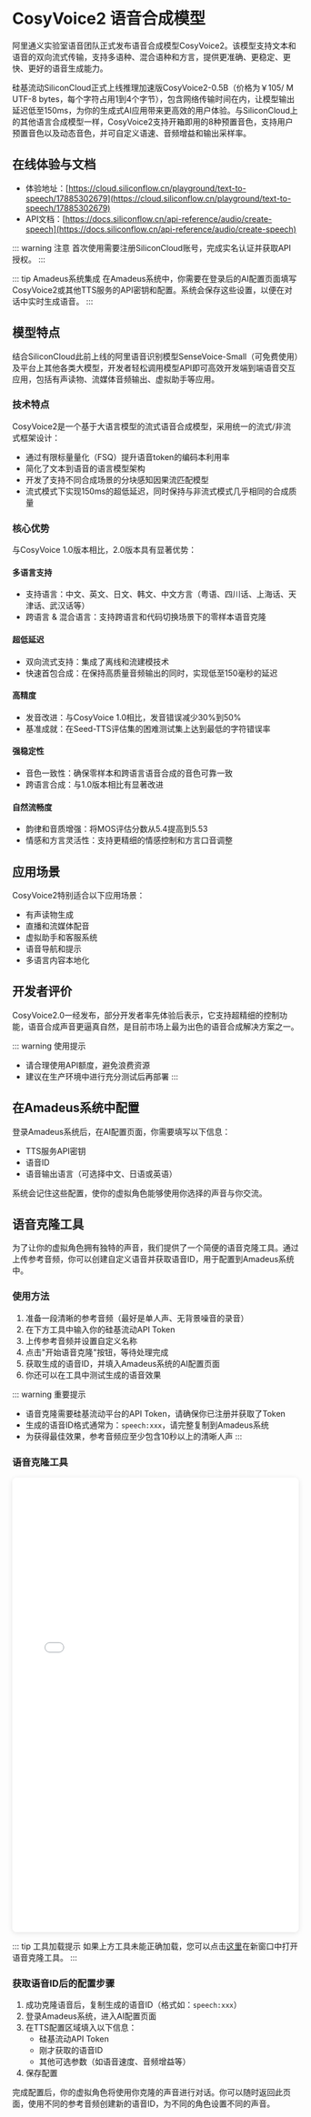 # CosyVoice2 语音合成模型

阿里通义实验室语音团队正式发布语音合成模型CosyVoice2。该模型支持文本和语音的双向流式传输，支持多语种、混合语种和方言，提供更准确、更稳定、更快、更好的语音生成能力。

硅基流动SiliconCloud正式上线推理加速版CosyVoice2-0.5B（价格为￥105/ M UTF-8 bytes，每个字符占用1到4个字节），包含网络传输时间在内，让模型输出延迟低至150ms，为你的生成式AI应用带来更高效的用户体验。与SiliconCloud上的其他语言合成模型一样，CosyVoice2支持开箱即用的8种预置音色，支持用户预置音色以及动态音色，并可自定义语速、音频增益和输出采样率。

## 在线体验与文档

- 体验地址：[https://cloud.siliconflow.cn/playground/text-to-speech/17885302679](https://cloud.siliconflow.cn/playground/text-to-speech/17885302679)
- API文档：[https://docs.siliconflow.cn/api-reference/audio/create-speech](https://docs.siliconflow.cn/api-reference/audio/create-speech)

::: warning 注意
首次使用需要注册SiliconCloud账号，完成实名认证并获取API授权。
:::

::: tip Amadeus系统集成
在Amadeus系统中，你需要在登录后的AI配置页面填写CosyVoice2或其他TTS服务的API密钥和配置。系统会保存这些设置，以便在对话中实时生成语音。
:::

## 模型特点

结合SiliconCloud此前上线的阿里语音识别模型SenseVoice-Small（可免费使用）及平台上其他各类大模型，开发者轻松调用模型API即可高效开发端到端语音交互应用，包括有声读物、流媒体音频输出、虚拟助手等应用。

### 技术特点

CosyVoice2是一个基于大语言模型的流式语音合成模型，采用统一的流式/非流式框架设计：

- 通过有限标量量化（FSQ）提升语音token的编码本利用率
- 简化了文本到语音的语言模型架构
- 开发了支持不同合成场景的分块感知因果流匹配模型
- 流式模式下实现150ms的超低延迟，同时保持与非流式模式几乎相同的合成质量

### 核心优势

与CosyVoice 1.0版本相比，2.0版本具有显著优势：

#### 多语言支持
- 支持语言：中文、英文、日文、韩文、中文方言（粤语、四川话、上海话、天津话、武汉话等）
- 跨语言 & 混合语言：支持跨语言和代码切换场景下的零样本语音克隆

#### 超低延迟
- 双向流式支持：集成了离线和流建模技术
- 快速首包合成：在保持高质量音频输出的同时，实现低至150毫秒的延迟

#### 高精度
- 发音改进：与CosyVoice 1.0相比，发音错误减少30%到50%
- 基准成就：在Seed-TTS评估集的困难测试集上达到最低的字符错误率

#### 强稳定性
- 音色一致性：确保零样本和跨语言语音合成的音色可靠一致
- 跨语言合成：与1.0版本相比有显著改进

#### 自然流畅度
- 韵律和音质增强：将MOS评估分数从5.4提高到5.53
- 情感和方言灵活性：支持更精细的情感控制和方言口音调整

## 应用场景

CosyVoice2特别适合以下应用场景：
- 有声读物生成
- 直播和流媒体配音
- 虚拟助手和客服系统
- 语音导航和提示
- 多语言内容本地化

## 开发者评价

CosyVoice2.0一经发布，部分开发者率先体验后表示，它支持超精细的控制功能，语音合成声音更逼真自然，是目前市场上最为出色的语音合成解决方案之一。

::: warning 使用提示
- 请合理使用API额度，避免浪费资源
- 建议在生产环境中进行充分测试后再部署
:::

## 在Amadeus系统中配置

登录Amadeus系统后，在AI配置页面，你需要填写以下信息：
- TTS服务API密钥
- 语音ID
- 语音输出语言（可选择中文、日语或英语）

系统会记住这些配置，使你的虚拟角色能够使用你选择的声音与你交流。

## 语音克隆工具

为了让你的虚拟角色拥有独特的声音，我们提供了一个简便的语音克隆工具。通过上传参考音频，你可以创建自定义语音并获取语音ID，用于配置到Amadeus系统中。

### 使用方法

1. 准备一段清晰的参考音频（最好是单人声、无背景噪音的录音）
2. 在下方工具中输入你的硅基流动API Token
3. 上传参考音频并设置自定义名称
4. 点击"开始语音克隆"按钮，等待处理完成
5. 获取生成的语音ID，并填入Amadeus系统的AI配置页面
6. 你还可以在工具中测试生成的语音效果

::: warning 重要提示
- 语音克隆需要硅基流动平台的API Token，请确保你已注册并获取了Token
- 生成的语音ID格式通常为：`speech:xxx`，请完整复制到Amadeus系统
- 为获得最佳效果，参考音频应至少包含10秒以上的清晰人声
:::

### 语音克隆工具

<div>
<iframe src="/voice_clone_demo.html" width="100%" height="800px" frameborder="0" style="border-radius: 8px; box-shadow: 0 2px 10px rgba(0, 0, 0, 0.1);"></iframe>
</div>

::: tip 工具加载提示
如果上方工具未能正确加载，您可以点击[这里](/voice-cloner.html)在新窗口中打开语音克隆工具。
:::

### 获取语音ID后的配置步骤

1. 成功克隆语音后，复制生成的语音ID（格式如：`speech:xxx`）
2. 登录Amadeus系统，进入AI配置页面
3. 在TTS配置区域填入以下信息：
   - 硅基流动API Token
   - 刚才获取的语音ID
   - 其他可选参数（如语音速度、音频增益等）
4. 保存配置

完成配置后，你的虚拟角色将使用你克隆的声音进行对话。你可以随时返回此页面，使用不同的参考音频创建新的语音ID，为不同的角色设置不同的声音。
